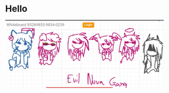 # Hello
![image alt](https://github.com/Notimdude/Hello/blob/614f716dbb6e090ee8aecacc3c346a28e46537f4/Screenshot_20241013_043507_Chrome.jpg)
